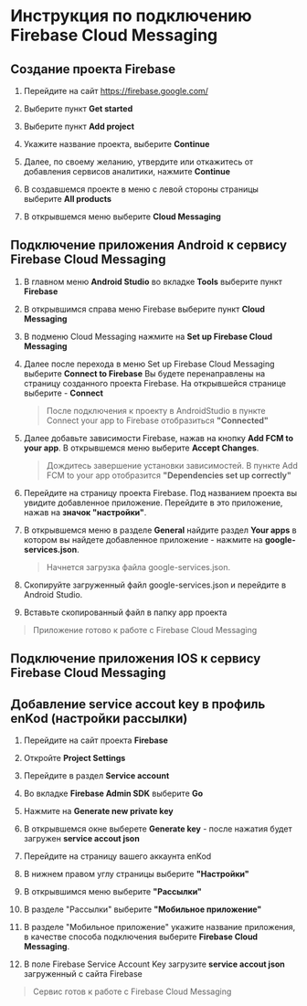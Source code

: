 ﻿# Инструкция по подключению Firebase Cloud Messaging

## Создание проекта Firebase

1. Перейдите на сайт <https://firebase.google.com/>

2. Выберите пункт **Get started**

3. Выберите пункт **Add project**

4. Укажите название проекта, выберите **Continue**

5. Далее, по своему желанию, утвердите или откажитесь от добавления сервисов аналитики, нажмите **Continue**

6. В создавшемся проекте в меню с левой стороны страницы выберите **All products**

7. В открывшемся меню выберите **Cloud Messaging**

## Подключение приложения Android к сервису Firebase Cloud Messaging 

1. В главном меню **Android Studio** во вкладке **Tools** выберите пункт **Firebase**

2. В открывшимся справа меню Firebase выберите пункт **Cloud Messaging**

3. В подменю Cloud Messaging нажмите на **Set up Firebase Cloud Messaging**

4. Далее после перехода в меню Set up Firebase Cloud Messaging выберите **Connect to Firebase**
Вы будете перенаправлены на страницу созданного проекта Firebase. На открывшейся странице выберите - **Connect**

    > После подключения к проекту в AndroidStudio в пункте Connect your app to Firebase отобразиться **"Connected"**

5. Далее добавьте зависимости Firebase, нажав на кнопку **Add FCM to your app**. В открывшемся меню выберите **Accept Changes**.

    > Дождитесь завершение установки зависимостей. В пункте  Add FCM to your app отобразится **"Dependencies set up correctly"**

6. Перейдите на страницу проекта Firebase. Под названием проекта вы увидите добавленное приложение. Перейдите в это приложение, нажав на **значок "настройки"**.

7. В открывшемся меню в разделе **General** найдите раздел **Your apps** в котором вы найдете добавленное приложение - нажмите на **google-services.json**.

    > Начнется загрузка файла google-services.json.

8. Скопируйте загруженный файл google-services.json и перейдите в Android Studio.

9. Вставьте скопированный файл в папку app проекта

> Приложение готово к работе с Firebase Cloud Messaging

## Подключение приложения IOS к сервису Firebase Cloud Messaging 



## Добавление service accout key в профиль enKod (настройки рассылки)

1. Перейдите на сайт проекта **Firebase**

2. Откройте **Project Settings**

3. Перейдите в раздел **Service account**

4. Во вкладке **Firebase Admin SDK** выберите **Go**

5. Нажмите на **Generate new private key**

6. В открывшемся окне выберете **Generate key** - после нажатия будет загружен **service accout json**

7. Перейдите на страницу вашего аккаунта enKod

8. В нижнем правом углу страницы выберите **"Настройки"**

9. В открывшимся меню выберите **"Рассылки"**

10. В разделе "Рассылки" выберите **"Мобильное приложение"**

11. В разделе "Мобильное приложение" укажите название приложения, в качестве способа подключения выберите **Firebase Cloud Messaging**.

12. В поле Firebase Service Account Key загрузите **service accout json** загруженный с сайта Firebase

> Сервис готов к работе с Firebase Cloud Messaging
